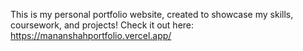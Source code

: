 This is my personal portfolio website, created to showcase my skills, coursework, and projects! Check it out here: https://mananshahportfolio.vercel.app/
